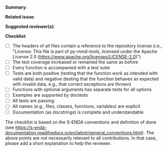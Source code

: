 **Summary**:

**Related issue**: 

**Suggested reviewer(s)**:

**Checklist**:

- [ ] The headers of all files contain a reference to the repository license (i.e., "License: This file is part of py-mmd-tools, licensed under the Apache License 2.0 (https://www.apache.org/licenses/LICENSE-2.0)")
- [ ] The test coverage increased or remained the same as before
- [ ] Every function is accompanied with a test suite
- [ ] Tests are both positive (testing that the function work as intended with valid data) and negative (testing that the function behaves as expected with invalid data, e.g., that correct exceptions are thrown)
- [ ] Functions with optional arguments has separate tests for all options
- [ ] Examples are supported by doctests
- [ ] All tests are passing
- [ ] All names (e.g., files, classes, functions, variables) are explicit
- [ ] Documentation (as docstrings) is complete and understandable

The checklist is based on the S-ENDA conventions and definition of done (see https://s-enda-documentation.readthedocs.io/en/latest/general_conventions.html). The above points are not necessarily relevant to all contributions. In that case, please add a short explanation to help the reviewer.

